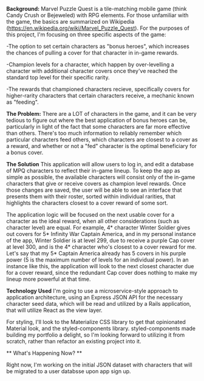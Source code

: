 **Background:** Marvel Puzzle Quest is a tile-matching mobile game (think Candy Crush or Bejeweled) with RPG elements. For those unfamiliar with the game, the basics are summarized on Wikipedia (https://en.wikipedia.org/wiki/Marvel_Puzzle_Quest). For the purposes of this project, I'm focusing on three specific aspects of the game:

-The option to set certain characters as "bonus heroes", which increases the chances of pulling a cover for that character in in-game rewards.

-Champion levels for a character, which happen by over-levelling a character with additional character covers once they've reached the standard top level for their specific rarity.

-The rewards that championed characters recieve, specifically covers for higher-rarity characters that certain characters receive, a mechanic known as "feeding".

**The Problem:** There are a LOT of characters in the game, and it can be very tedious to figure out where the best application of bonus heroes can be, particularly in light of the fact that some characters are far more effective than others. There's too much information to reliably remember which particular characters feed others, which characters are closest to a cover as a reward, and whether or not a "fed" character is the optimal beneficiary for a bonus cover.

**The Solution** This application will allow users to log in, and edit a database of MPQ characters to reflect their in-game lineup. To keep the app as simple as possible, the available characters will consist only of the in-game characters that give or receive covers as champion level rewards. Once those changes are saved, the user will be able to see an interface that presents them with their roster, sorted within individual rarities, that highlights the characters closest to a cover reward of some sort.

The application logic will be focused on the next usable cover for a character as the ideal reward, when all other considerations (such as character level) are equal. For example, 4* character Winter Soldier gives out covers for 5* Infinity War Captain America, and in my personal instance of the app, Winter Soldier is at level 299, due to receive a purple Cap cover at level 300, and is the 4* character who's closest to a cover reward for me. Let's say that my 5* Captain America already has 5 covers in his purple power (5 is the maximum number of levels for an individual power). In an instance like this, the application will look to the next closest character due for a cover reward, since the redundant Cap cover does nothing to make my lineup more powerful at that time.

**Technology Used** I'm going to use a microservice-style approach to application architecture, using an Express JSON API for
the necessary character seed data, which will be read and utilized by a Rails application, that will utilize React as the view layer.

For styling, I'll look to the Materialize CSS library to get that opinionated Material look, and the styled-components library. styled-components made building my portfolio a delight, so I'm looking forward to utilizing it from scratch, rather than refactor an existing project into it.

** What's Happening Now? **

Right now, I'm working on the initial JSON dataset with characters that will be migrated to a user databsse upon app sign up.
